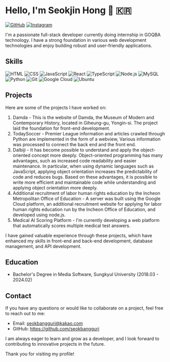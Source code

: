 # Hello, I'm Seokjin Hong 👋 🇰🇷

[![GitHub](https://img.shields.io/badge/-GitHub-black?logo=github)](https://github.com/seokbangguri)
[![Instagram](https://img.shields.io/badge/-Instagram-c13584?logo=instagram&logoColor=white)](https://www.instagram.com/seokbangguri)

I'm a passionate full-stack developer currently doing internship in GOQBA technology. I have a strong foundation in various web development technologies and enjoy building robust and user-friendly applications.

## Skills

![HTML](https://img.shields.io/badge/-HTML-orange?logo=html5&logoColor=white)
![CSS](https://img.shields.io/badge/-CSS-blue?logo=css3&logoColor=white)
![JavaScript](https://img.shields.io/badge/-JavaScript-yellow?logo=javascript&logoColor=white)
![React](https://img.shields.io/badge/-React-61DAFB?&logo=react&logoColor=white)
![TypeScript](https://img.shields.io/badge/-TypeScript-blue?logo=typescript&logoColor=white)
![Node.js](https://img.shields.io/badge/-Node.js-green?logo=node.js&logoColor=white)
![MySQL](https://img.shields.io/badge/-MySQL-blue?logo=mysql&logoColor=white)
![Python](https://img.shields.io/badge/-Python-3776AB?logo=python&logoColor=white)
![Git](https://img.shields.io/badge/-Git-F05032?logo=git&logoColor=white)
![Google Cloud](https://img.shields.io/badge/-Google%20Cloud-4285F4?logo=google-cloud&logoColor=white)
![Ubuntu](https://img.shields.io/badge/-Ubuntu-E95420?logo=ubuntu&logoColor=white)



## Projects

Here are some of the projects I have worked on:

1. Damda - This is the website of Damda, the Museum of Modern and Contemporary History, located in Giheung-gu, Yongin-si. The project laid the foundation for front-end development.
2. TodaySoccer - Premier League information and articles crawled through Python are implemented in the form of a webview,
Various information was processed to connect the back end and the front end.
3. Dalbiji - It has become possible to understand and apply the object-oriented concept more deeply. 
Object-oriented programming has many advantages, such as increased code readability and easier maintenance. In particular, when using dynamic languages such as JavaScript, applying object orientation increases the predictability of code and reduces bugs. Based on these advantages, it is possible to write more efficient and maintainable code while understanding and applying object orientation more deeply.
4. Additional recruitment of labor human rights education by the Incheon Metropolitan Office of Education - A server was built using the Google Cloud platform, an additional recruitment website for applying for labor human rights education run by the Incheon Office of Education, and developed using node.js.
5. Medical AI Scoring Platform - I'm currently developing a web platform that automatically scores multiple medical test answers.

I have gained valuable experience through these projects, which have enhanced my skills in front-end and back-end development, database management, and API development.

## Education

- Bachelor's Degree in Media Software, Sungkyul University (2018.03 - 2024.02)

## Contact

If you have any questions or would like to collaborate on a project, feel free to reach out to me:

- Email: seokbangguri@kakao.com
- GitHub: https://github.com/seokbangguri

I am always eager to learn and grow as a developer, and I look forward to contributing to innovative projects in the future.

Thank you for visiting my profile!
